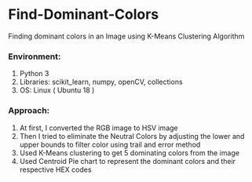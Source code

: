 # Find-Dominant-Colors
Finding dominant colors in an Image using K-Means Clustering Algorithm

### Environment:
  1. Python 3
  2. Libraries: scikit_learn, numpy, openCV, collections
  3. OS: Linux ( Ubuntu 18 )

### Approach:
  1. At first, I converted the RGB image to HSV image
  2. Then I tried to eliminate the Neutral Colors by adjusting the lower and upper bounds to filter color using trail and error method
  3. Used K-Means clustering to get 5 dominating colors from the image
  4. Used Centroid Pie chart to represent the dominant colors and their respective HEX codes
